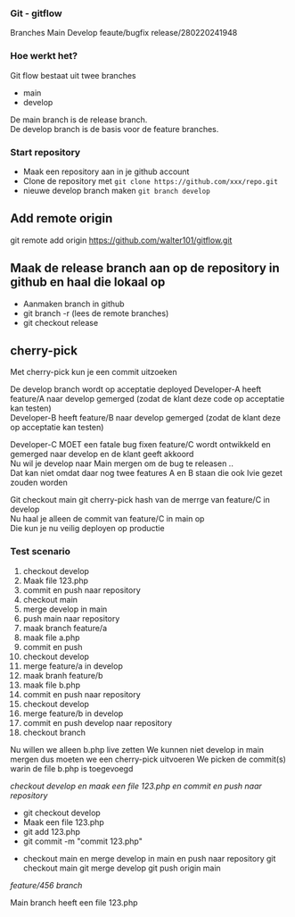 ### Git - gitflow
Branches
Main
Develop
feaute/bugfix
release/280220241948

### Hoe werkt het?
Git flow bestaat uit twee branches
- main
- develop

De main branch is de release branch.  
De develop branch is de basis voor de feature branches.

### Start repository
- Maak een repository aan in je github account
- Clone de repository met `git clone https://github.com/xxx/repo.git`
- nieuwe develop branch maken `git branch develop`

## Add remote origin
git remote add origin https://github.com/walter101/gitflow.git

## Maak de release branch aan op de repository in github en haal die lokaal op  
- Aanmaken branch in github
- git branch -r (lees de remote branches)  
- git checkout release  

## cherry-pick  
Met cherry-pick kun je een commit uitzoeken

De develop branch wordt op acceptatie deployed
Developer-A heeft feature/A naar develop gemerged (zodat de klant deze code op acceptatie kan testen)  
Developer-B heeft feature/B naar develop gemerged (zodat de klant deze op acceptatie kan testen)  

Developer-C MOET een fatale bug fixen
feature/C wordt ontwikkeld en gemerged naar develop en de klant geeft akkoord  
Nu wil je develop naar Main mergen om de bug te releasen ..  
Dat kan niet omdat daar nog twee features A en B staan die ook lvie gezet zouden worden  

Git checkout main
git cherry-pick hash van de merrge van feature/C in develop  
Nu haal je alleen de commit van feature/C in main op  
Die kun je nu veilig deployen op productie  

### Test scenario  
1. checkout develop
2. Maak file 123.php
3. commit en push naar repository
4. checkout main
5. merge develop in main
6. push main naar repository
7. maak branch feature/a
8. maak file a.php
9. commit en push
10. checkout develop
11. merge feature/a in develop
12. maak branh feature/b
13. maak file b.php
14. commit en push naar repository
15. checkout develop
16. merge feature/b in develop
17. commit en push develop naar repository
18. checkout branch

Nu willen we alleen b.php live zetten
We kunnen niet develop in main mergen
dus moeten we een cherry-pick uitvoeren
We picken de commit(s) warin de file b.php is toegevoegd


*checkout develop en maak een file 123.php en commit en push naar repository*  
* git checkout develop  
* Maak een file 123.php  
* git add 123.php  
* git commit -m "commit 123.php"  

- checkout main en merge develop in main en push naar repository
git checkout main
git merge develop
git push origin main

*feature/456 branch*


Main branch heeft een file 123.php



[//]: # (<img src="gitflow/assets/images/img.png"/>)
